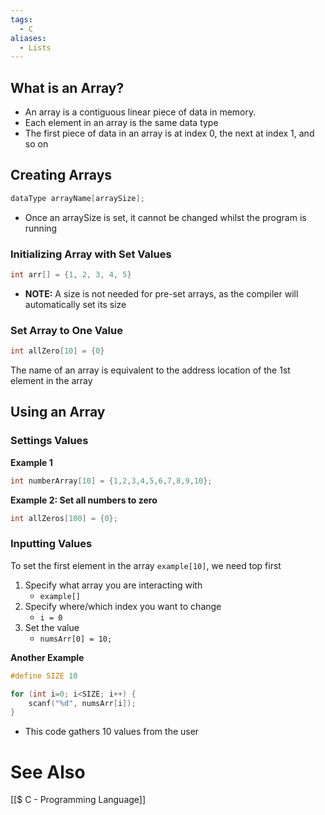 ```yaml
---
tags:
  - C
aliases:
  - Lists
---
```

## What is an Array?
- An array is a contiguous linear piece of data in memory. 
- Each element in an array is the same data type
- The first piece of data in an array is at index 0, the next at index 1, and so on

## Creating Arrays
```c showlinenumbers
dataType arrayName[arraySize];
```
- Once an arraySize is set, it cannot be changed whilst the program is running
### Initializing Array with Set Values
```c showlinenumbers
int arr[] = {1, 2, 3, 4, 5}
```
- **NOTE:** A size is not needed for pre-set arrays, as the compiler will automatically set its size

### Set Array to One Value
```c showlinenumbers
int allZero[10] = {0}
```

The name of an array is equivalent to the address location of the 1st element in the array

## Using an Array
### Settings Values
**Example 1**
```c showlinenumbers
int numberArray[10] = {1,2,3,4,5,6,7,8,9,10};
```

**Example 2: Set all numbers to zero**
```c showlinenumbers
int allZeros[100] = {0}; 
```


### Inputting Values
To set the first element in the array `example[10]`, we need top first
1. Specify what array you are interacting with
    - `example[]`
2. Specify where/which index you want to change
    - `i = 0`
3. Set the value
	- `numsArr[0] = 10;`

**Another Example**
```c showlinenumebrs
#define SIZE 10

for (int i=0; i<SIZE; i++) {
	scanf("%d", numsArr[i]);
}
```
- This code gathers 10 values from the user
	
# See Also
[[$ C - Programming Language]]